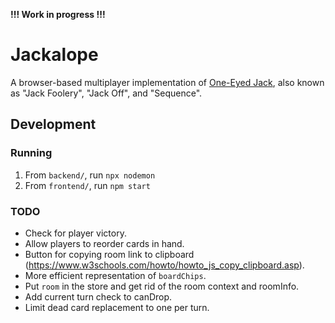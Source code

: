 **!!! Work in progress !!!**

# Jackalope

A browser-based multiplayer implementation of [One-Eyed Jack](https://www.pagat.com/misc/jack.html),
also known as "Jack Foolery", "Jack Off", and "Sequence".

## Development

### Running

1. From `backend/`, run `npx nodemon`
2. From `frontend/`, run `npm start`

### TODO

* Check for player victory.
* Allow players to reorder cards in hand.
* Button for copying room link to clipboard
  (https://www.w3schools.com/howto/howto_js_copy_clipboard.asp).
* More efficient representation of `boardChips`.
* Put `room` in the store and get rid of the room context and roomInfo.
* Add current turn check to canDrop.
* Limit dead card replacement to one per turn.
